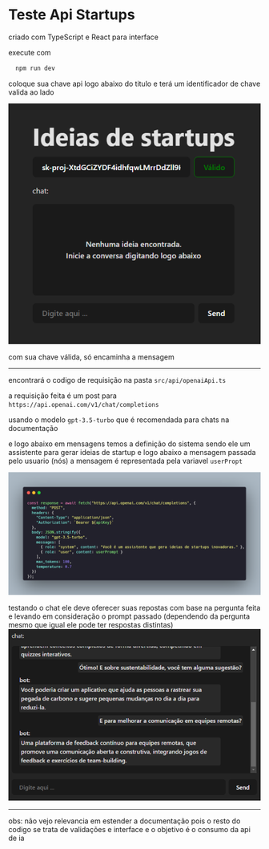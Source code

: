 # Teste Api Startups

criado com TypeScript e React para interface

execute com 
```bash
  npm run dev
```
coloque sua chave api logo abaixo do titulo e terá um identificador de chave valida ao lado

![alt text](/src/assets/interface.png)

com sua chave válida, só encaminha a mensagem

---

encontrará o codigo de requisição na pasta `src/api/openaiApi.ts`

a requisição feita é um post para 
`https://api.openai.com/v1/chat/completions`


usando o modelo `gpt-3.5-turbo` que é recomendada para chats na documentação

e logo abaixo em mensagens temos a definição do sistema sendo ele um assistente para gerar ideias de startup e logo abaixo a mensagem passada pelo usuario (nós) a mensagem é representada pela variavel `userPropt`

![alt text](/src/assets/generateStartupIdea.png)

testando o chat ele deve oferecer suas repostas com base na pergunta feita e levando em consideração o prompt passado 
(dependendo da pergunta mesmo que igual ele pode ter respostas distintas)
![alt text](/src/assets/interfaceWithResponse.png)

---

obs: não vejo relevancia em estender a documentação pois o resto do codigo se trata de validações e interface e o objetivo é o consumo da api de ia
